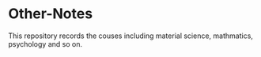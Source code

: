 # Other-Notes
This repository records the couses including material science, mathmatics, psychology and so on.
